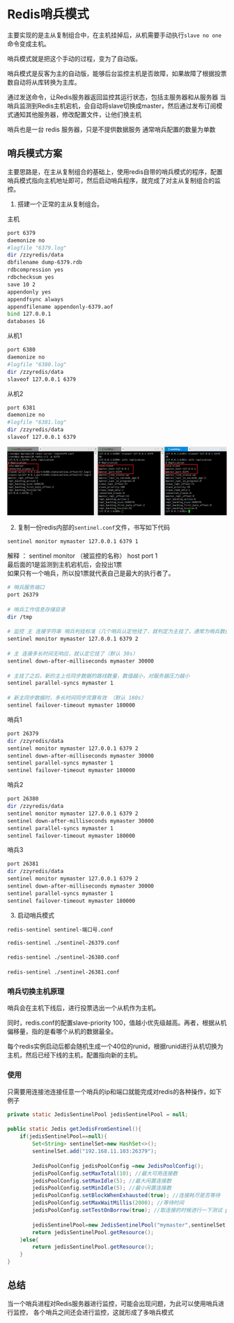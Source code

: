 # Redis哨兵模式

主要实现的是主从复制组合中，在主机挂掉后，从机需要手动执行`slave no one`命令变成主机。

哨兵模式就是把这个手动的过程，变为了自动版。

哨兵模式是反客为主的自动版，能够后台监控主机是否故障，如果故障了根据投票数自动将从库转换为主库。

通过发送命令，让Redis服务器返回监控其运行状态，包括主服务器和从服务器
当哨兵监测到Redis主机宕机，会自动将slave切换成master，然后通过发布订阅模式通知其他服务器，修改配置文件，让他们换主机

哨兵也是一台 redis 服务器，只是不提供数据服务
通常哨兵配置的数量为单数

## 哨兵模式方案


主要思路是，在主从复制组合的基础上，使用redis自带的哨兵模式的程序，配置哨兵模式指向主机地址即可，然后启动哨兵程序，就完成了对主从复制组合的监控。

1. 搭建一个正常的主从复制组合。

主机
```bash 
port 6379
daemonize no
#logfile "6379.log"
dir /zzyredis/data
dbfilename dump-6379.rdb
rdbcompression yes
rdbchecksum yes
save 10 2
appendonly yes
appendfsync always
appendfilename appendonly-6379.aof
bind 127.0.0.1
databases 16
```
从机1
```bash 
port 6380
daemonize no
#logfile "6380.log"
dir /zzyredis/data
slaveof 127.0.0.1 6379
```
从机2
```bash 
port 6381
daemonize no
#logfile "6381.log"
dir /zzyredis/data
slaveof 127.0.0.1 6379
```
![主从复制组合][1]

2. 复制一份redis内部的`sentinel.conf`文件，书写如下代码
```bash 
sentinel monitor mymaster 127.0.0.1 6379 1
```

解释 ： sentinel  monitor （被监控的名称）  host  port    1    
 最后面的1是监测到主机宕机后，会投出1票  
 如果只有一个哨兵，所以投1票就代表自己是最大的执行者了。
   
```bash 
# 哨兵服务端口
port 26379
 
# 哨兵工作信息存储目录
dir /tmp
 
# 监控 主 连接字符串 哨兵判挂标准（几个哨兵认定他挂了，就判定为主挂了，通常为哨兵数量的一半加一）
sentinel monitor mymaster 127.0.0.1 6379 2
 
# 主 连接多长时间无响应，就认定它挂了（默认 30s）
sentinel down-after-milliseconds mymaster 30000
 
# 主挂了之后，新的主上任同步数据的路线数量，数值越小，对服务器压力越小
sentinel parallel-syncs mymaster 1
 
# 新主同步数据时，多长时间同步完算有效 （默认 180s）
sentinel failover-timeout mymaster 180000
``` 
哨兵1
```bash 
port 26379
dir /zzyredis/data
sentinel monitor mymaster 127.0.0.1 6379 2
sentinel down-after-milliseconds mymaster 30000
sentinel parallel-syncs mymaster 1
sentinel failover-timeout mymaster 180000
```
哨兵2
```bash 
port 26380
dir /zzyredis/data
sentinel monitor mymaster 127.0.0.1 6379 2
sentinel down-after-milliseconds mymaster 30000
sentinel parallel-syncs mymaster 1
sentinel failover-timeout mymaster 180000
```
哨兵3
```bash 
port 26381
dir /zzyredis/data
sentinel monitor mymaster 127.0.0.1 6379 2
sentinel down-after-milliseconds mymaster 30000
sentinel parallel-syncs mymaster 1
sentinel failover-timeout mymaster 180000
```


3. 启动哨兵模式

`redis-sentinel sentinel-端口号.conf`

```bash 
redis-sentinel ./sentinel-26379.conf
 
redis-sentinel ./sentinel-26380.conf
 
redis-sentinel ./sentinel-26381.conf
```

### 哨兵切换主机原理

哨兵会在主机下线后，进行投票选出一个从机作为主机。

同时，redis.conf的配置slave-priority 100，值越小优先级越高。再者，根据从机偏移量，指的是看哪个从机的数据最全。

每个redis实例启动后都会随机生成一个40位的runid，根据runid进行从机切换为主机，然后已经下线的主机，配置指向新的主机。

### 使用

只需要用连接池连接任意一个哨兵的ip和端口就能完成对redis的各种操作，如下例子

```java 
private static JedisSentinelPool jedisSentinelPool = null;

public static Jedis getJedisFromSentinel(){
    if(jedisSentinelPool==null){
        Set<String> sentinelSet=new HashSet<>();
        sentinelSet.add("192.168.11.103:26379");
        
        JedisPoolConfig jedisPoolConfig =new JedisPoolConfig();
        jedisPoolConfig.setMaxTotal(10); //最大可用连接数
        jedisPoolConfig.setMaxIdle(5); //最大闲置连接数
        jedisPoolConfig.setMinIdle(5); //最小闲置连接数
        jedisPoolConfig.setBlockWhenExhausted(true); //连接耗尽是否等待
        jedisPoolConfig.setMaxWaitMillis(2000); //等待时间
        jedisPoolConfig.setTestOnBorrow(true); //取连接的时候进行一下测试 ping pong
        
        jedisSentinelPool=new JedisSentinelPool("mymaster",sentinelSet,jedisPoolConfig);
        return jedisSentinelPool.getResource();
    }else{
        return jedisSentinelPool.getResource();
    }
}

```

## 总结


当一个哨兵进程对Redis服务器进行监控，可能会出现问题，为此可以使用哨兵进行监控， 各个哨兵之间还会进行监控，这就形成了多哨兵模式

[1]: /images/redis/sentinel01.png


